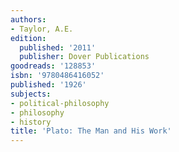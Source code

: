 ```yaml
---
authors:
- Taylor, A.E.
edition:
  published: '2011'
  publisher: Dover Publications
goodreads: '128853'
isbn: '9780486416052'
published: '1926'
subjects:
- political-philosophy
- philosophy
- history
title: 'Plato: The Man and His Work'
---
```


